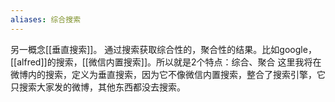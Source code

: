 ```yaml
---
aliases: 综合搜索
---
```


另一概念[[垂直搜索]]。
通过搜索获取综合性的，聚合性的结果。比如google，[[alfred]]的搜索，[[微信内置搜索]]。所以就是2个特点：综合、聚合
这里我将在微博内的搜索，定义为垂直搜索，因为它不像微信内置搜索，整合了搜索引擎，它只搜索大家发的微博，其他东西都没去搜索。
